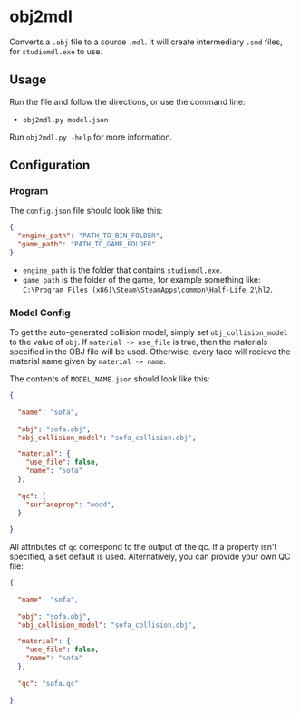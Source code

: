 # obj2mdl

Converts a `.obj` file to a source `.mdl`. It will create intermediary `.smd` files, for `studiomdl.exe` to use.

## Usage

Run the file and follow the directions, or use the command line:
 - `obj2mdl.py model.json`

Run `obj2mdl.py -help` for more information.

## Configuration

### Program

The `config.json` file should look like this:
```json
{
  "engine_path": "PATH_TO_BIN_FOLDER",
  "game_path": "PATH_TO_GAME_FOLDER"
}
```

 - `engine_path` is the folder that contains `studiomdl.exe`.
 - `game_path` is the folder of the game, for example something like: `C:\Program Files (x86)\Steam\SteamApps\common\Half-Life 2\hl2`.

### Model Config

To get the auto-generated collision model, simply set `obj_collision_model` to the value of `obj`. If `material -> use_file` is true, then the materials specified in the OBJ file will be used. Otherwise, every face will recieve the material name given by `material -> name`.

The contents of `MODEL_NAME.json` should look like this:

```json
{
  
  "name": "sofa",
  
  "obj": "sofa.obj",
  "obj_collision_model": "sofa_collision.obj",

  "material": {
    "use_file": false,
    "name": "sofa"
  },
  
  "qc": {
    "surfaceprop": "wood",
  }
  
}
```

All attributes of `qc` correspond to the output of the qc. If a property isn't specified, a set default is used. Alternatively, you can provide your own QC file:

```json
{
  
  "name": "sofa",
  
  "obj": "sofa.obj",
  "obj_collision_model": "sofa_collision.obj",

  "material": {
    "use_file": false,
    "name": "sofa"
  },
  
  "qc": "sofa.qc"
  
}
```
